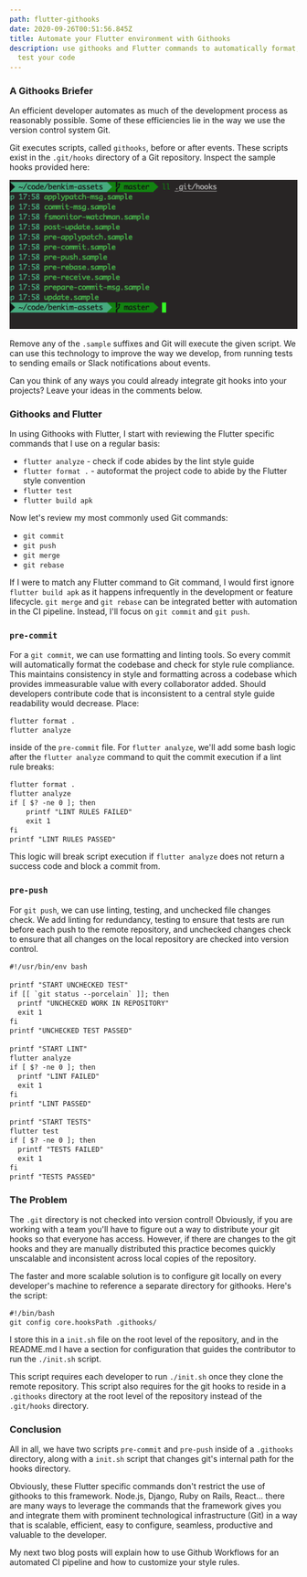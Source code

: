 ```yaml
---
path: flutter-githooks
date: 2020-09-26T00:51:56.845Z
title: Automate your Flutter environment with Githooks
description: use githooks and Flutter commands to automatically format, lint and
  test your code
---
```

### A Githooks Briefer

An efficient developer automates as much of the development process as reasonably possible. Some of these efficiencies lie in the way we use the version control system Git.

Git executes scripts, called `githooks`, before or after events. These scripts exist in the `.git/hooks` directory of a Git repository. Inspect the sample hooks provided here:

<img src="https://raw.githubusercontent.com/benjaminykim/benkim-assets/master/blog-githooks-flutter-0.png"
     alt=".git/hooks directory file contents" />

Remove any of the `.sample` suffixes and Git will execute the given script. We can use this technology to improve the way we develop, from running tests to sending emails or Slack notifications about events.

Can you think of any ways you could already integrate git hooks into your projects? Leave your ideas in the comments below.

### Githooks and Flutter

In using Githooks with Flutter, I start with reviewing the Flutter specific commands that I use on a regular basis:
- `flutter analyze` - check if code abides by the lint style guide
- `flutter format .` - autoformat the project code to abide by the Flutter style convention
- `flutter test`
- `flutter build apk`

Now let's review my most commonly used Git commands:
- `git commit`
- `git push`
- `git merge`
- `git rebase`

If I were to match any Flutter command to Git command, I would first ignore `flutter build apk` as it happens infrequently in the development or feature lifecycle. `git merge` and `git rebase` can be integrated better with automation in the CI pipeline. Instead, I'll focus on `git commit` and `git push`.

### `pre-commit`

For a `git commit`, we can use formatting and linting tools. So every commit will automatically format the codebase and check for style rule compliance. This maintains consistency in style and formatting across a codebase which provides immeasurable value with every collaborator added. Should developers contribute code that is inconsistent to a central style guide readability would decrease. Place:

```
flutter format .
flutter analyze
```
inside of the `pre-commit` file. For `flutter analyze`, we'll add some bash logic after the `flutter analyze` command to quit the commit execution if a lint rule breaks:
```
flutter format .
flutter analyze
if [ $? -ne 0 ]; then
    printf "LINT RULES FAILED"
    exit 1
fi
printf "LINT RULES PASSED"
```
This logic will break script execution if `flutter analyze` does not return a success code and block a commit from.

### `pre-push`

For `git push`, we can use linting, testing, and unchecked file changes check. We add linting for redundancy, testing to ensure that tests are run before each push to the remote repository, and unchecked changes check to ensure that all changes on the local repository are checked into version control.

```
#!/usr/bin/env bash

printf "START UNCHECKED TEST"
if [[ `git status --porcelain` ]]; then
  printf "UNCHECKED WORK IN REPOSITORY"
  exit 1
fi
printf "UNCHECKED TEST PASSED"

printf "START LINT"
flutter analyze
if [ $? -ne 0 ]; then
  printf "LINT FAILED"
  exit 1
fi
printf "LINT PASSED"

printf "START TESTS"
flutter test
if [ $? -ne 0 ]; then
  printf "TESTS FAILED"
  exit 1
fi
printf "TESTS PASSED"
```

### The Problem
The `.git` directory is not checked into version control! Obviously, if you are working with a team you'll have to figure out a way to distribute your git hooks so that everyone has access. However, if there are changes to the git hooks and they are manually distributed this practice becomes quickly unscalable and inconsistent across local copies of the repository.

The faster and more scalable solution is to configure git locally on every developer's machine to reference a separate directory for githooks. Here's the script:

```
#!/bin/bash
git config core.hooksPath .githooks/
```

I store this in a `init.sh` file on the root level of the repository, and in the README.md I have a section for configuration that guides the contributor to run the `./init.sh` script.

This script requires each developer to run `./init.sh` once they clone the remote repository. This script also requires for the git hooks to reside in a `.githooks` directory at the root level of the repository instead of the `.git/hooks` directory.

### Conclusion
All in all, we have two scripts `pre-commit` and `pre-push` inside of a `.githooks` directory, along with a `init.sh` script that changes git's internal path for the hooks directory.

Obviously, these Flutter specific commands don't restrict the use of githooks to this framework. Node.js, Django, Ruby on Rails, React... there are many ways to leverage the commands that the framework gives you and integrate them with prominent technological infrastructure (Git) in a way that is scalable, efficient, easy to configure, seamless, productive and valuable to the developer.

My next two blog posts will explain how to use Github Workflows for an automated CI pipeline and how to customize your style rules.